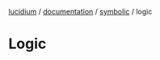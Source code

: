 [lucidium](../../README.md) / [documentation](../../documentation/README.md) / [symbolic](../README.md) / logic

# Logic